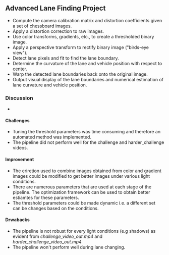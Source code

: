 ## Advanced Lane Finding Project

* Compute the camera calibration matrix and distortion coefficients given a set of chessboard images.
* Apply a distortion correction to raw images.
* Use color transforms, gradients, etc., to create a thresholded binary image.
* Apply a perspective transform to rectify binary image ("birds-eye view").
* Detect lane pixels and fit to find the lane boundary.
* Determine the curvature of the lane and vehicle position with respect to center.
* Warp the detected lane boundaries back onto the original image.
* Output visual display of the lane boundaries and numerical estimation of lane curvature and vehicle position.

### Discussion

* 
#### Challenges
* Tuning the threshold parameters was time consuming and therefore an automated method was implemented. 
* The pipeline did not perform well for the challenge and harder_challenge videos.
#### Improvement
* The criretion used to combine images obtained from color and gradient images could be modified to get better images under various light conditions.
* There are numerous parameters that are used at each stage of the pipeline. The optimization framework can be used to obtain better estiamtes for these parameters.   
* The threshold parameters could be made dynamic i.e. a different set can be changes based on the conditions.
#### Drwabacks
* The pipeline is not robust for every light conditions (e.g shadows) as evident from *challenge_video_out.mp4* and *harder_challenge_video_out.mp4*
* The pipeline won't perform well during lane changing.
